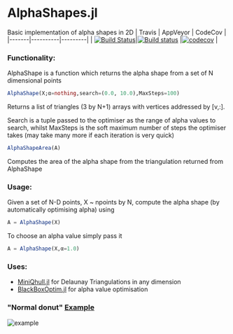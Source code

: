 # AlphaShapes.jl
Basic implementation of alpha shapes in 2D
| Travis | AppVeyor | CodeCov |
|-------|----------|---------|
| [![Build Status](https://travis-ci.com/harveydevereux/AlphaShapes.jl.svg?branch=master)](https://travis-ci.com/harveydevereux/AlphaShapes.jl)|[![Build status](https://ci.appveyor.com/api/projects/status/r3x53cnn3n7352tf?svg=true)](https://ci.appveyor.com/project/harveydevereux/AlphaShapes-jl) |[![codecov](https://codecov.io/gh/harveydevereux/DNAText.jl/branch/master/graph/badge.svg)](https://codecov.io/gh/harveydevereux/AlphaShapes.jl) |

### Functionality:

AlphaShape is a function which returns the alpha shape from a set of N dimensional points

```julia
AlphaShape(X;α=nothing,search=(0.0, 10.0),MaxSteps=100)
```
Returns a list of triangles (3 by N+1) arrays with vertices addressed by [v,:].

Search is a tuple passed to the optimiser as the range of alpha values to search, whilst MaxSteps is the soft maximum
number of steps the optimiser takes (may take many more if each iteration is very quick)

```julia
AlphaShapeArea(A)
```

Computes the area of the alpha shape from the triangulation returned from AlphaShape
### Usage:

Given a set of N-D points, X ~ npoints by N, compute the alpha shape (by automatically optimising alpha) using 
```Julia
A = AlphaShape(X)
```
To choose an alpha value simply pass it 
```Julia
A = AlphaShape(X,α=1.0)
```

### Uses: 
- [MiniQhull.jl](https://github.com/gridap/MiniQhull.jl) for Delaunay Triangulations in any dimension
- [BlackBoxOptim.jl](https://github.com/robertfeldt/BlackBoxOptim.jl) for alpha value optimisation

### "Normal donut" [Example](https://github.com/harveydevereux/AlphaShapes.jl/blob/master/examples/examples.jl) 


![example](https://github.com/harveydevereux/AlphaShapes.jl/blob/master/examples/Example.png)


